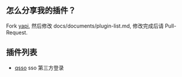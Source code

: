 ## 怎么分享我的插件？
Fork [yapi](https://github.com/YMFE/yapi), 然后修改 docs/documents/plugin-list.md, 修改完成后请 Pull-Request.

## 插件列表

* [qsso](https://github.com/ymfe/yapi-plugin-qsso) sso 第三方登录
